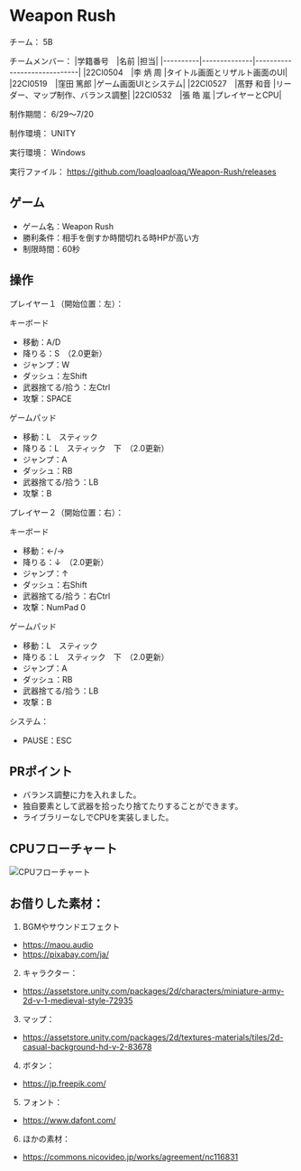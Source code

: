 #  Weapon Rush

チーム： 5B

チームメンバー：
|学籍番号　|名前          |担当|
|----------|--------------|-----------------------------|
|22CI0504　|李 炳 周      |タイトル画面とリザルト画面のUI|
|22CI0519　|窪田 篤郎     |ゲーム画面UIとシステム|
|22CI0527　|髙野 和音     |リーダー、マップ制作、バランス調整|
|22CI0532　|張 皓 嵐      |プレイヤーとCPU|

制作期間： 6/29～7/20

制作環境： UNITY

実行環境： Windows

実行ファイル： https://github.com/loaqloaqloaq/Weapon-Rush/releases

## ゲーム
- ゲーム名：Weapon Rush
- 勝利条件：相手を倒すか時間切れる時HPが高い方
- 制限時間：60秒

## 操作

プレイヤー１（開始位置：左）：

キーボード
- 移動：A/D
- 降りる：S　（2.0更新）
- ジャンプ：W
- ダッシュ：左Shift
- 武器捨てる/拾う：左Ctrl
- 攻撃：SPACE


ゲームパッド
- 移動：L　スティック
- 降りる：L　スティック　下　（2.0更新）
- ジャンプ：A
- ダッシュ：RB
- 武器捨てる/拾う：LB
- 攻撃：B

プレイヤー２（開始位置：右）：

キーボード
- 移動：←/→
- 降りる：↓　（2.0更新）
- ジャンプ：↑
- ダッシュ：右Shift
- 武器捨てる/拾う：右Ctrl
- 攻撃：NumPad 0

ゲームパッド
- 移動：L　スティック
- 降りる：L　スティック　下　（2.0更新）
- ジャンプ：A
- ダッシュ：RB
- 武器捨てる/拾う：LB
- 攻撃：B

システム：
- PAUSE：ESC

## PRポイント
- バランス調整に力を入れました。
- 独自要素として武器を拾ったり捨てたりすることができます。
- ライブラリーなしでCPUを実装しました。

## CPUフローチャート
![CPUフローチャート](https://firebasestorage.googleapis.com/v0/b/test123412-2e54b.appspot.com/o/CPU_FlowChart.png?alt=media&token=c13cbdb7-6621-4199-96c0-80689e1507a4 "CPUフローチャート")

## お借りした素材：

1. BGMやサウンドエフェクト
- https://maou.audio 
- https://pixabay.com/ja/

2. キャラクター：
- https://assetstore.unity.com/packages/2d/characters/miniature-army-2d-v-1-medieval-style-72935

3. マップ：
- https://assetstore.unity.com/packages/2d/textures-materials/tiles/2d-casual-background-hd-v-2-83678	

4. ボタン：
- https://jp.freepik.com/

5. フォント：
- https://www.dafont.com/

6. ほかの素材：
- https://commons.nicovideo.jp/works/agreement/nc116831

